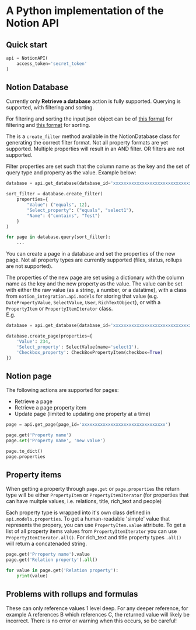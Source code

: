 # A Python implementation of the Notion API

## Quick start

```python
api = NotionAPI(
    access_token='secret_token'
)
```

## Notion Database

Currently only **Retrieve a database** action is fully supported. Querying is
supported, with filtering and sorting.

For filtering and sorting the input json object can be of [this format](https://developers.notion.com/reference/post-database-query-filter) for filtering and [this format](https://developers.notion.com/reference/post-database-query-sort) for sorting.

The is a `create_filter` method available in the NotionDatabase class for generating the correct filter format. Not all property formats are yet supported. Multiple properties will result in an AND filter. OR filters are not supported.

Filter properties are set such that the column name as the key and the set of query type and property as the value. Example below:

```python
database = api.get_database(database_id='xxxxxxxxxxxxxxxxxxxxxxxxxxxxxxxx')

sort_filter = database.create_filter(
    properties={
        "Value": ("equals", 12),
        "Select_property": ("equals", "select1"),
        "Name": ("contains", "Test")
    }
)

for page in database.query(sort_filter):
    ...
```

You can create a page in a database and set the properties of the new page. Not all property types are currently supported (files, status, rollups are not supported). 

The properties of the new page are set using a dictionary with the column name as the key and the new property as the value. The value can be set with either the raw value (as a string, a number, or a datatime), with a class from `notion_integration.api.models` for storing that value (e.g. `DatePropertyValue`,  `SelectValue`, `User`, `RichTextObject`), or with a `PropertyItem` or `PropertyItemIterator` class.  
E.g.

```python
database = api.get_database(database_id='xxxxxxxxxxxxxxxxxxxxxxxxxxxxxxxx')

database.create_page(properties={
    'Value': 234, 
    'Select_property': SelectValue(name='select1'),
    'Checkbox_property': CheckBoxPropertyItem(checkbox=True)
})
```

## Notion page

The following actions are supported for pages:

* Retrieve a page
* Retrieve a page property item
* Update page (limited to updating one property at a time)

```python
page = api.get_page(page_id='xxxxxxxxxxxxxxxxxxxxxxxxxxxxxxxx')

page.get('Property name')
page.set('Property name', 'new value')

page.to_dict()
page.properties
```

## Property items

When getting a property through `page.get` or `page.properties` the return type will
be either `PropertyItem` or `PropertyItemIterator` (for properties that can have multple values, i.e. relations, title, rich_text and people)

Each property type is wrapped into it's own class defined in `api.models.properties`. To get a human-readable 'simple' value that represents the propery, you can use `PropertyItem.value` attribute. To get a list of all property items values from `PropertyItemIterator` you can use
`PropertyItemIterator.all()`. For rich_text and title property types `.all()` will return a concatenaded string.

```python
page.get('Prroperty name').value
page.get('Relation property').all()

for value in page.get('Relation property'):
    print(value)
```

## Problems with rollups and formulas
These can only reference values 1 level deep. For any deeper reference, for example A references B which references C, the returned value will likely be incorrect. 
There is no error or warning when this occurs, so be careful!